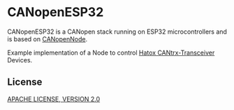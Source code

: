 # CANopenESP32

CANopenESP32 is a CANopen stack running on ESP32 microcontrollers and is based on [CANopenNode](https://github.com/CANopenNode/CANopenNode).

Example implementation of a Node to control [Hatox CANtrx-Transceiver](https://hatox.com/en/EN_cantrx-transceiver.html) Devices.

## License
[APACHE LICENSE, VERSION 2.0](https://www.apache.org/licenses/LICENSE-2.0)
